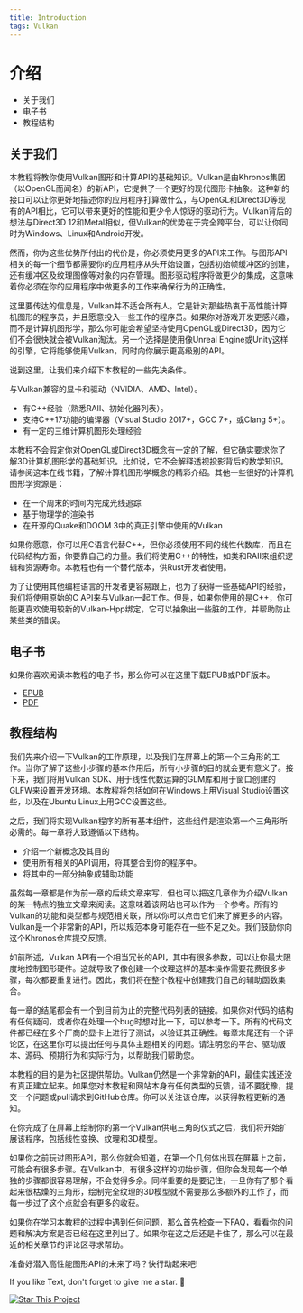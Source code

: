 ```yaml
---
title: Introduction
tags: Vulkan
---
```


# 介绍
* 关于我们
* 电子书
* 教程结构


## 关于我们

本教程将教你使用Vulkan图形和计算API的基础知识。Vulkan是由Khronos集团（以OpenGL而闻名）的新API，它提供了一个更好的现代图形卡抽象。这种新的接口可以让你更好地描述你的应用程序打算做什么，与OpenGL和Direct3D等现有的API相比，它可以带来更好的性能和更少令人惊讶的驱动行为。Vulkan背后的想法与Direct3D 12和Metal相似，但Vulkan的优势在于完全跨平台，可以让你同时为Windows、Linux和Android开发。

然而，你为这些优势所付出的代价是，你必须使用更多的API来工作。与图形API相关的每一个细节都需要你的应用程序从头开始设置，包括初始帧缓冲区的创建，还有缓冲区及纹理图像等对象的内存管理。图形驱动程序将做更少的集成，这意味着你必须在你的应用程序中做更多的工作来确保行为的正确性。

这里要传达的信息是，Vulkan并不适合所有人。它是针对那些热衷于高性能计算机图形的程序员，并且愿意投入一些工作的程序员。如果你对游戏开发更感兴趣，而不是计算机图形学，那么你可能会希望坚持使用OpenGL或Direct3D，因为它们不会很快就会被Vulkan淘汰。另一个选择是使用像Unreal Engine或Unity这样的引擎，它将能够使用Vulkan，同时向你展示更高级别的API。

说到这里，让我们来介绍下本教程的一些先决条件。

与Vulkan兼容的显卡和驱动（NVIDIA、AMD、Intel）。
* 有C++经验（熟悉RAII、初始化器列表）。
* 支持C++17功能的编译器（Visual Studio 2017+，GCC 7+，或Clang 5+）。
* 有一定的三维计算机图形处理经验

本教程不会假定你对OpenGL或Direct3D概念有一定的了解，但它确实要求你了解3D计算机图形学的基础知识。比如说，它不会解释透视投影背后的数学知识。请参阅这本在线书籍，了解计算机图形学概念的精彩介绍。其他一些很好的计算机图形学资源是：
* 在一个周末的时间内完成光线追踪
* 基于物理学的渲染书
* 在开源的Quake和DOOM 3中的真正引擎中使用的Vulkan

如果你愿意，你可以用C语言代替C++，但你必须使用不同的线性代数库，而且在代码结构方面，你要靠自己的力量。我们将使用C++的特性，如类和RAII来组织逻辑和资源寿命。本教程也有一个替代版本，供Rust开发者使用。

为了让使用其他编程语言的开发者更容易跟上，也为了获得一些基础API的经验，我们将使用原始的C API来与Vulkan一起工作。但是，如果你使用的是C++，你可能更喜欢使用较新的Vulkan-Hpp绑定，它可以抽象出一些脏的工作，并帮助防止某些类的错误。

## 电子书
如果你喜欢阅读本教程的电子书，那么你可以在这里下载EPUB或PDF版本。

* [EPUB](https://raw.githubusercontent.com/Overv/VulkanTutorial/master/ebook/Vulkan%20Tutorial%20en.epub)
* [PDF](https://raw.githubusercontent.com/Overv/VulkanTutorial/master/ebook/Vulkan%20Tutorial%20en.pdf)


## 教程结构

我们先来介绍一下Vulkan的工作原理，以及我们在屏幕上的第一个三角形的工作。当你了解了这些小步骤的基本作用后，所有小步骤的目的就会更有意义了。接下来，我们将用Vulkan SDK、用于线性代数运算的GLM库和用于窗口创建的GLFW来设置开发环境。本教程将包括如何在Windows上用Visual Studio设置这些，以及在Ubuntu Linux上用GCC设置这些。

之后，我们将实现Vulkan程序的所有基本组件，这些组件是渲染第一个三角形所必需的。每一章将大致遵循以下结构。
* 介绍一个新概念及其目的
* 使用所有相关的API调用，将其整合到你的程序中。
* 将其中的一部分抽象成辅助功能

虽然每一章都是作为前一章的后续文章来写，但也可以把这几章作为介绍Vulkan的某一特点的独立文章来阅读。这意味着该网站也可以作为一个参考。所有的Vulkan的功能和类型都与规范相关联，所以你可以点击它们来了解更多的内容。Vulkan是一个非常新的API，所以规范本身可能存在一些不足之处。我们鼓励你向这个Khronos仓库提交反馈。

如前所述，Vulkan API有一个相当冗长的API，其中有很多参数，可以让你最大限度地控制图形硬件。这就导致了像创建一个纹理这样的基本操作需要花费很多步骤，每次都要重复进行。因此，我们将在整个教程中创建我们自己的辅助函数集合。

每一章的结尾都会有一个到目前为止的完整代码列表的链接。如果你对代码的结构有任何疑问，或者你在处理一个bug时想对比一下，可以参考一下。所有的代码文件都已经在多个厂商的显卡上进行了测试，以验证其正确性。每章末尾还有一个评论区，在这里你可以提出任何与具体主题相关的问题。请注明您的平台、驱动版本、源码、预期行为和实际行为，以帮助我们帮助您。

本教程的目的是为社区提供帮助。Vulkan仍然是一个非常新的API，最佳实践还没有真正建立起来。如果您对本教程和网站本身有任何类型的反馈，请不要犹豫，提交一个问题或pull请求到GitHub仓库。你可以关注该仓库，以获得教程更新的通知。

在你完成了在屏幕上绘制你的第一个Vulkan供电三角的仪式之后，我们将开始扩展该程序，包括线性变换、纹理和3D模型。

如果你之前玩过图形API，那么你就会知道，在第一个几何体出现在屏幕上之前，可能会有很多步骤。在Vulkan中，有很多这样的初始步骤，但你会发现每一个单独的步骤都很容易理解，不会觉得多余。同样重要的是要记住，一旦你有了那个看起来很枯燥的三角形，绘制完全纹理的3D模型就不需要那么多额外的工作了，而每一步过了这个点就会有更多的收获。

如果你在学习本教程的过程中遇到任何问题，那么首先检查一下FAQ，看看你的问题和解决方案是否已经在这里列出了。如果你在这之后还是卡住了，那么可以在最近的相关章节的评论区寻求帮助。

准备好潜入高性能图形API的未来了吗？快行动起来吧!


If you like Text, don't forget to give me a star. :star2:

[![Star This Project](https://img.shields.io/github/stars/kitian616/jekyll-TeXt-theme.svg?label=Stars&style=social)](https://github.com/fwzhuang/fwzhuang.github.io)